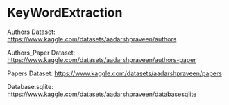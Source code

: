 # KeyWordExtraction

Authors Dataset: https://www.kaggle.com/datasets/aadarshpraveen/authors

Authors_Paper Dataset: https://www.kaggle.com/datasets/aadarshpraveen/authors-paper

Papers Dataset: https://www.kaggle.com/datasets/aadarshpraveen/papers

Database.sqlite: https://www.kaggle.com/datasets/aadarshpraveen/databasesqlite
